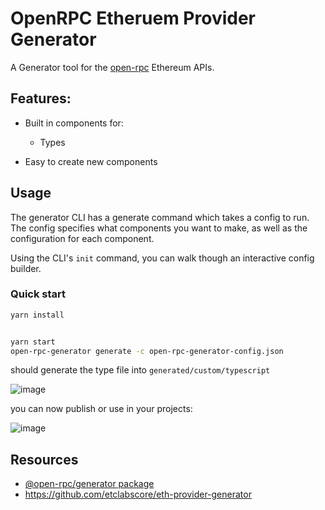 # OpenRPC Etheruem Provider Generator

A Generator tool for the [open-rpc](https://github.com/open-rpc/spec) Ethereum APIs.

## Features:

- Built in components for:
  - Types

- Easy to create new components


## Usage

The generator CLI has a generate command which takes a config to run. The config specifies what components you want to make, as well as the configuration for each component.

Using the CLI's `init` command, you can walk though an interactive config builder.

### Quick start

```sh
yarn install


yarn start
open-rpc-generator generate -c open-rpc-generator-config.json
```

should generate the type file into `generated/custom/typescript`

![image](https://user-images.githubusercontent.com/364566/136591763-f093641a-8d51-45a2-bf65-f980b03cb409.png)

you can now publish or use in your projects:

![image](https://user-images.githubusercontent.com/364566/136592834-34ef15b6-9250-4136-b333-58ab461aac0a.png)


## Resources

- [@open-rpc/generator package](https://www.npmjs.com/package/@open-rpc/generator)
- https://github.com/etclabscore/eth-provider-generator

